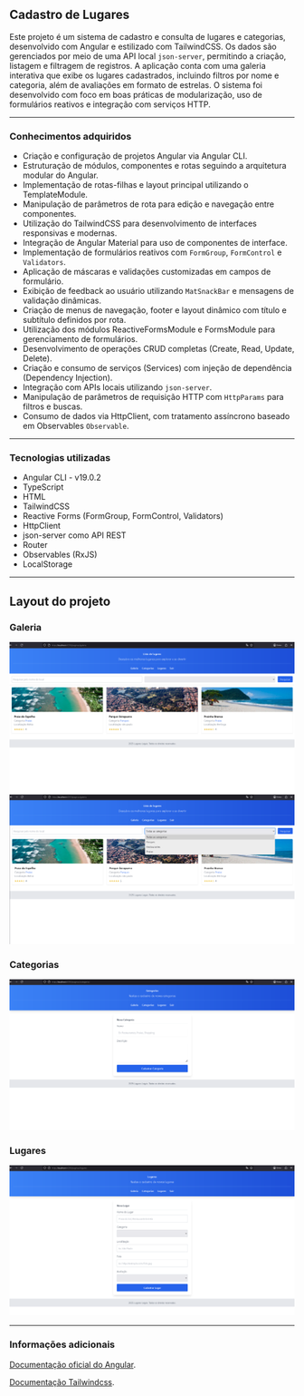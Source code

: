 ## Cadastro de Lugares

Este projeto é um sistema de cadastro e consulta de lugares e categorias, desenvolvido com Angular e estilizado com TailwindCSS. Os dados são gerenciados por meio de uma API local `json-server`, permitindo a criação, listagem e filtragem de registros. A aplicação conta com uma galeria interativa que exibe os lugares cadastrados, incluindo filtros por nome e categoria, além de avaliações em formato de estrelas. O sistema foi desenvolvido com foco em boas práticas de modularização, uso de formulários reativos e integração com serviços HTTP.

---

### Conhecimentos adquiridos

- Criação e configuração de projetos Angular via Angular CLI.
- Estruturação de módulos, componentes e rotas seguindo a arquitetura modular do Angular.
- Implementação de rotas-filhas e layout principal utilizando o TemplateModule.
- Manipulação de parâmetros de rota para edição e navegação entre componentes.
- Utilização do TailwindCSS para desenvolvimento de interfaces responsivas e modernas.
- Integração de Angular Material para uso de componentes de interface.
- Implementação de formulários reativos com `FormGroup`, `FormControl` e `Validators`.
- Aplicação de máscaras e validações customizadas em campos de formulário.
- Exibição de feedback ao usuário utilizando `MatSnackBar` e mensagens de validação dinâmicas.
- Criação de menus de navegação, footer e layout dinâmico com título e subtítulo definidos por rota.
- Utilização dos módulos ReactiveFormsModule e FormsModule para gerenciamento de formulários.
- Desenvolvimento de operações CRUD completas (Create, Read, Update, Delete).
- Criação e consumo de serviços (Services) com injeção de dependência (Dependency Injection).
- Integração com APIs locais utilizando `json-server`.
- Manipulação de parâmetros de requisição HTTP com `HttpParams` para filtros e buscas.
- Consumo de dados via HttpClient, com tratamento assíncrono baseado em Observables `Observable`.

---

### Tecnologias utilizadas

- Angular CLI - v19.0.2
- TypeScript
- HTML
- TailwindCSS
- Reactive Forms (FormGroup, FormControl, Validators)
- HttpClient
- json-server como API REST
- Router
- Observables (RxJS)
- LocalStorage

---

## Layout do projeto

### Galeria

![Galeria](https://github.com/xXezi/estudo-angular-19/blob/main/passeio-app/src/assets/img/page_1_galeria.png)
![Galeria](https://github.com/xXezi/estudo-angular-19/blob/main/passeio-app/src/assets/img/page_2_galeria.png)

### Categorias

![Categoria](https://github.com/xXezi/estudo-angular-19/blob/main/passeio-app/src/assets/img/page_3_categoria.png)

### Lugares

![Categoria](https://github.com/xXezi/estudo-angular-19/blob/main/passeio-app/src/assets/img/page_4_lugares.png)

---

### Informações adicionais

[Documentação oficial do Angular](https://angular.dev/overview).

[Documentação Tailwindcss](https://tailwindcss.com/).